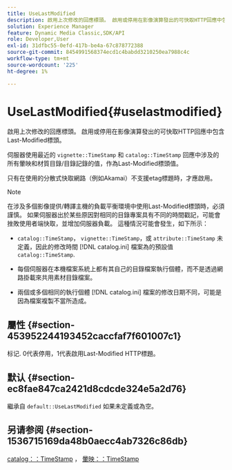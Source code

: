 ```yaml
---
title: UseLastModified
description: 啟用上次修改的回應標頭。 啟用或停用在影像演算發出的可快取HTTP回應中包含Last-Modified標頭。
solution: Experience Manager
feature: Dynamic Media Classic,SDK/API
role: Developer,User
exl-id: 31dfbc55-0efd-417b-be4a-67c878772388
source-git-commit: 8454991568374ecd1c4babdd3210250ea7988c4c
workflow-type: tm+mt
source-wordcount: '225'
ht-degree: 1%

---
```


# UseLastModified{#uselastmodified}

啟用上次修改的回應標頭。 啟用或停用在影像演算發出的可快取HTTP回應中包含Last-Modified標頭。

伺服器使用最近的 `vignette::TimeStamp` 和 `catalog::TimeStamp` 回應中涉及的所有暈映和材質目錄/目錄記錄的值，作為Last-Modified標頭值。

只有在使用的分散式快取網路（例如Akamai）不支援etag標題時，才應啟用。

>[!NOTE]
>
>在涉及多個影像提供/轉譯主機的負載平衡環境中使用Last-Modified標頭時，必須謹慎。 如果伺服器出於某些原因對相同的目錄專案具有不同的時間戳記，可能會挫敗使用者端快取，並增加伺服器負載。 這種情況可能會發生，如下所示：

* `catalog::TimeStamp`， `vignette::TimeStamp`，或 `attribute::TimeStamp` 未定義，因此的修改時間 [!DNL catalog.ini] 檔案為的預設值 `catalog::TimeStamp`.

* 每個伺服器在本機檔案系統上都有其自己的目錄檔案執行個體，而不是透過網路掛載來共用素材目錄檔案。
* 兩個或多個相同的執行個體 [!DNL catalog.ini] 檔案的修改日期不同，可能是因為檔案複製不當所造成。

## 屬性 {#section-453952244193452caccfaf7f601007c1}

标记. 0代表停用，1代表啟用Last-Modified HTTP標題。

## 默认 {#section-ec8fae847ca2421d8cdcde324e5a2d76}

繼承自 `default::UseLastModified` 如果未定義或為空。

## 另请参阅 {#section-1536715169da48b0aecc4ab7326c86db}

[catalog：：TimeStamp](../../../../../ir-api/material-cat/image-rendering-api-ref/c-ir-material-catalog/c-ir-material-data-reference/r-ir-timestamp-dataref.md#reference-6daf7973dc4f4b4e9e8165756db7c319) ， [暈映：：TimeStamp](../../../../../ir-api/material-cat/image-rendering-api-ref/c-ir-material-catalog/c-ir-vignette-map-reference/r-ir-timestamp-vignette.md#reference-d57cdd40a6a645d199dbb1d56cc85bc1)
